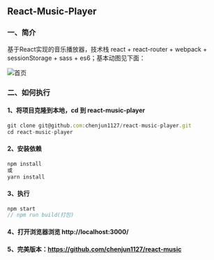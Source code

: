 ## React-Music-Player


### 一、简介
基于React实现的音乐播放器，技术栈 react + react-router + webpack + sessionStorage + sass + es6；基本动图见下面：

![首页](/pic.gif)

### 二、如何执行

####  1、将项目克隆到本地，cd 到 react-music-player
```javascript
git clone git@github.com:chenjun1127/react-music-player.git
cd react-music-player
```
#### 2、安装依赖
```javascript
npm install
或
yarn install
```
#### 3、执行
```javascript
npm start
// npm run build(打包)
```
#### 4、打开浏览器浏览 http://localhost:3000/

#### 5、完美版本：https://github.com/chenjun1127/react-music
